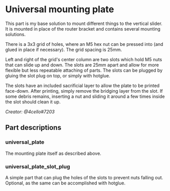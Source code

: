 # Universal mounting plate
This part is my base solution to mount different things to the vertical slider. It is mounted in place of the router bracket and contains several mounting solutions.

There is a 3x3 grid of holes, where an M5 hex nut can be pressed into (and glued in place if necessary). The grid spacing is 25mm.

Left and right of the grid's center column are two slots which hold M5 nuts that can slide up and down. The slots are 25mm apart and allow for more flexible but less repeatable attaching of parts. The slots can be plugged by gluing the slot plug on top, or simply with hotglue.

The slots have an included sacrificial layer to allow the plate to be printed face-down. After printing, simply remove the bridging layer from the slot. If some debris remains, inserting a nut and sliding it around a few times inside the slot should clean it up.

*Creator: @4cello#7203*

## Part descriptions
### universal_plate
The mounting plate itself as described above.
### universal_plate_slot_plug
A simple part that can plug the holes of the slots to prevent nuts falling out. Optional, as the same can be accomplished with hotglue.
